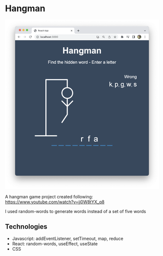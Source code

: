 # Hangman

![Project Image](resources/project1.png)

A hangman game project created following: https://www.youtube.com/watch?v=jj0W8tYX_q8

I used random-words to generate words instead of a set of five words

## Technologies

- Javascript: addEventListener, setTimeout, map, reduce
- React: random-words, useEffect, useState
- CSS
